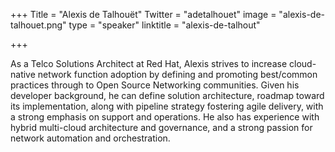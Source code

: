 +++
Title = "Alexis de Talhouët"
Twitter = "adetalhouet"
image = "alexis-de-talhouet.png"
type = "speaker"
linktitle = "alexis-de-talhout"

+++

As a Telco Solutions Architect at Red Hat, Alexis strives to increase cloud-native network function adoption by defining and promoting best/common practices through to Open Source Networking communities. Given his developer background, he can define solution architecture, roadmap toward its implementation, along with pipeline strategy fostering agile delivery, with a strong emphasis on support and operations. He also has experience with hybrid multi-cloud architecture and governance, and a strong passion for network automation and orchestration.
